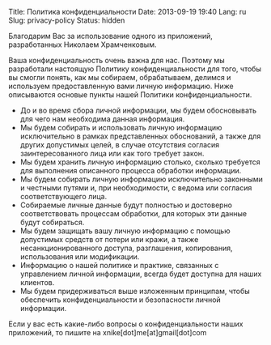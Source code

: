 Title: Политика конфиденциальности
Date: 2013-09-19 19:40
Lang: ru
Slug: privacy-policy
Status: hidden

Благодарим Вас за использование одного из приложений, разработанных Николаем Храмченковым.

Ваша конфиденциальность очень важна для нас. Поэтому мы разработали настоящую Политику конфиденциальности для того, чтобы вы смогли понять, как мы собираем, обрабатываем, делимся и используем предоставленную вами личную информацию. Ниже описываются основые пункты нашей Политики конфиденциальности.

* До и во время сбора личной информации, мы будем обосновывать для чего нам необходима данная информация.
* Мы будем собирать и использовать личную информацию исключительно в рамках представленных обоснований, а также для других допустимых целей, в случае отсутствия согласия заинтересованного лица или как того требует закон. 
* Мы будем хранить личную информацию столько, сколько требуется для выполнения описанного процесса обработки информации.
* Мы будем собирать личную информацию исключительно законными и честными путями и, при необходимости, с ведома или согласия соответствующего лица.
* Собираемые личные данные будут полностью и достоверно соответствовать процессам обработки, для которых эти данные будут собираться.
* Мы будем защищать вашу личную информацию с помощью допустимых средств от потери или кражи, а также несанкционированного доступа, разглашения, копирования, использования или модификации.
* Информацию о нашей политике и практике, связанных с управлением личной информации, всегда будет доступна для наших клиентов.
* Мы будем придерживаться выше изложенным принципам, чтобы обеспечить конфиденциальности и безопасности личной информации.

Если у вас есть какие-либо вопросы о конфиденциальности наших приложений, то пишите на xnike[dot]me[at]gmail[dot]com